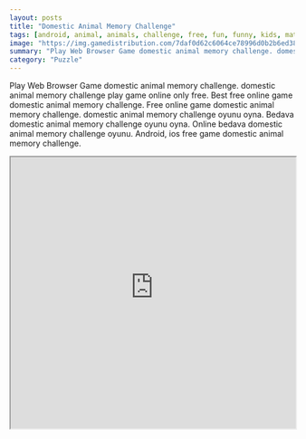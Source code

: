 ```yaml
---
layout: posts
title: "Domestic Animal Memory Challenge"
tags: [android, animal, animals, challenge, free, fun, funny, kids, matching, memory, mobile, school, thinking, animales, mobile, n, android, n, fungame, mobile, fun, free, online, games, oyna, game, free, games, play, play, games]
image: "https://img.gamedistribution.com/7daf0d62c6064ce78996d0b2b6ed38ef-512x384.jpeg"
summary: "Play Web Browser Game domestic animal memory challenge. domestic animal memory challenge play game online only free. Best free online game domestic animal memory challenge. Free online game domestic animal memory challenge. domestic animal memory challenge oyunu oyna. Bedava domestic animal memory challenge oyunu oyna. Online bedava domestic animal memory challenge oyunu. Android, ios free game domestic animal memory challenge."
category: "Puzzle"
---
```


Play Web Browser Game domestic animal memory challenge. domestic animal memory challenge play game online only free. Best free online game domestic animal memory challenge. Free online game domestic animal memory challenge. domestic animal memory challenge oyunu oyna. Bedava domestic animal memory challenge oyunu oyna. Online bedava domestic animal memory challenge oyunu. Android, ios free game domestic animal memory challenge.

<iframe width="100%" height="480px;" src="https://html5.gamedistribution.com/7daf0d62c6064ce78996d0b2b6ed38ef/"></iframe>